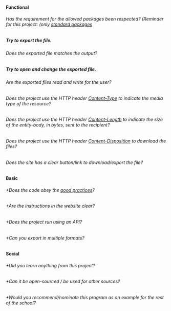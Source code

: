 #### Functional

###### Has the requirement for the allowed packages been respected? (Reminder for this project: (only [standard packages](https://golang.org/pkg/)

##### Try to export the file.
###### Does the exported file matches the output?

##### Try to open and change the exported file.
###### Are the exported files read and write for the user?

###### Does the project use the HTTP header [Content-Type](https://developer.mozilla.org/en-US/docs/Web/HTTP/Headers/Content-Type) to indicate the media type of the resource?

###### Does the project use the HTTP header [Content-Length](https://developer.mozilla.org/en-US/docs/Web/HTTP/Headers/Content-Length) to indicate the size of the entity-body, in bytes, sent to the recipient?

###### Does the project use the HTTP header [Content-Disposition](https://developer.mozilla.org/en-US/docs/Web/HTTP/Headers/Content-Disposition) to download the files?

###### Does the site has a clear button/link to download/export the file?

#### Basic

###### +Does the code obey the [good practices](https://public.01-edu.org/subjects/good-practices.en)?

###### +Are the instructions in the website clear?

###### +Does the project run using an API?

###### +Can you export in multiple formats?

#### Social

###### +Did you learn anything from this project?

###### +Can it be open-sourced / be used for other sources?

###### +Would you recommend/nominate this program as an example for the rest of the school?
